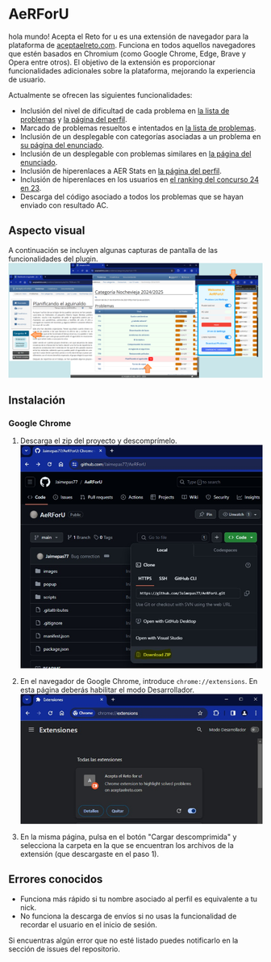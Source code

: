 # AeRForU
hola mundo!
Acepta el Reto for u es una extensión de navegador para la plataforma de [aceptaelreto.com](https://aceptaelreto.com).
Funciona en todos aquellos navegadores que estén basados en Chromium (como Google Chrome, Edge, Brave y Opera entre otros).
El objetivo de la extensión es proporcionar funcionalidades adicionales sobre la plataforma, mejorando la experiencia de usuario.

Actualmente se ofrecen las siguientes funcionalidades:
- Inclusión del nivel de dificultad de cada problema en [la lista de problemas](https://aceptaelreto.com/problems/volumes.php/?vol=71) y [la página del perfil](https://aceptaelreto.com/user/profile.php?id=17715).
- Marcado de problemas resueltos e intentados en [la lista de problemas](https://aceptaelreto.com/problems/volumes.php/?vol=71).
- Inclusión de un desplegable con categorías asociadas a un problema en [su página del enunciado](https://aceptaelreto.com/problem/statement.php?id=116).
- Inclusión de un desplegable con problemas similares en [la página del enunciado](https://aceptaelreto.com/problem/statement.php?id=116).
- Inclusión de hiperenlaces a AER Stats en [la página del perfil](https://aceptaelreto.com/user/profile.php?id=17715).
- Inclusión de hiperenlaces en los usuarios en [el ranking del concurso 24 en 23](https://aceptaelreto.com/24en23/2025/clasificacion.php).
- Descarga del código asociado a todos los problemas que se hayan enviado con resultado AC.

## Aspecto visual
A continuación se incluyen algunas capturas de pantalla de las funcionalidades del plugin.
![Ejemplo del plugin sobre los problemas de Las 12 uvas (2023)](/images/example3.png)

## Instalación
### Google Chrome
1. Descarga el zip del proyecto y descomprímelo.
![Ejemplo de descargar como zip](/images/step1.jpg)

2. En el navegador de Google Chrome, introduce `chrome://extensions`. En esta
página deberás habilitar el modo Desarrollador.
![Ejemplo del chrome://extensions](/images/step2.jpg)

3. En la misma página, pulsa en el botón "Cargar descomprimida" y selecciona la carpeta en la que se encuentran los archivos de la extensión (que descargaste en el paso 1).

## Errores conocidos
- Funciona más rápido si tu nombre asociado al perfil es equivalente a tu nick.
- No funciona la descarga de envíos si no usas la funcionalidad de recordar el usuario en el inicio de sesión.

Si encuentras algún error que no esté listado puedes notificarlo en la sección de issues del repositorio.
